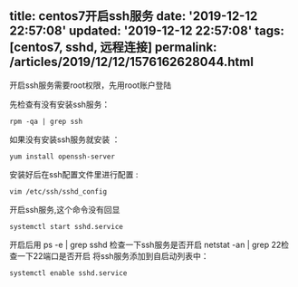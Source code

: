 title: centos7开启ssh服务
date: '2019-12-12 22:57:08'
updated: '2019-12-12 22:57:08'
tags: [centos7, sshd, 远程连接]
permalink: /articles/2019/12/12/1576162628044.html
---
开启ssh服务需要root权限，先用root账户登陆

先检查有没有安装ssh服务：
```
rpm -qa | grep ssh
```

如果没有安装ssh服务就安装 ： 
```
yum install openssh-server
```
安装好后在ssh配置文件里进行配置 : 
```
vim /etc/ssh/sshd_config
```
开启ssh服务,这个命令没有回显
```
systemctl start sshd.service
```
开启后用 ps -e | grep sshd 检查一下ssh服务是否开启
netstat -an | grep 22检查一下22端口是否开启
将ssh服务添加到自启动列表中：
```
systemctl enable sshd.service
```